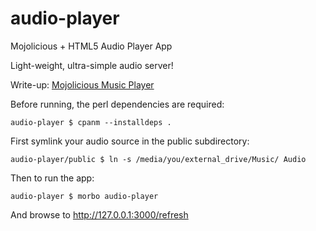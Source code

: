 # audio-player
Mojolicious + HTML5 Audio Player App

Light-weight, ultra-simple audio server!

Write-up: [Mojolicious Music Player](https://ology.github.io/2021/06/04/mojolicious-music-player/)

Before running, the perl dependencies are required:

    audio-player $ cpanm --installdeps .

First symlink your audio source in the public subdirectory:

    audio-player/public $ ln -s /media/you/external_drive/Music/ Audio

Then to run the app:

    audio-player $ morbo audio-player

And browse to http://127.0.0.1:3000/refresh

